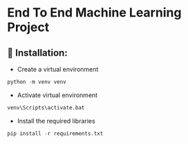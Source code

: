 # End To End Machine Learning Project

## :rocket: Installation:
- Create a virtual environment
```python
python -m venv venv
``` 
- Activate virtual environment
```python
venv\Scripts\activate.bat
```
- Install the required libraries
```python
pip install -r requirements.txt
```